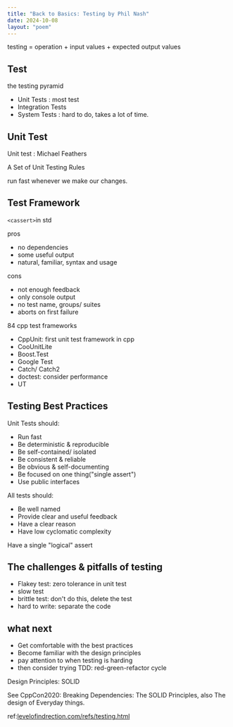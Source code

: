 ```yaml
---
title: "Back to Basics: Testing by Phil Nash"
date: 2024-10-08
layout: "poem"
---
```


testing = operation + input values + expected output values

## Test

the testing pyramid

- Unit Tests : most test
- Integration Tests
- System Tests : hard to do, takes a lot of time.

## Unit Test

Unit test : Michael Feathers

A Set of Unit Testing Rules

run fast whenever we make our changes.

## Test Framework

`<cassert>`in std

pros

- no dependencies
- some useful output
- natural, familiar, syntax and usage

cons

- not enough feedback
- only console output
- no test name, groups/ suites
- aborts on first failure

84 cpp test frameworks

- CppUnit: first unit test framework in cpp
- CooUnitLite
- Boost.Test
- Google Test
- Catch/ Catch2
- doctest: consider performance
- UT

## Testing Best Practices

Unit Tests should:

- Run fast
- Be deterministic & reproducible
- Be self-contained/ isolated
- Be consistent & reliable
- Be obvious & self-documenting
- Be focused on one thing("single assert")
- Use public interfaces

All tests should:

- Be well named
- Provide clear and useful feedback
- Have a clear reason
- Have low cyclomatic complexity

Have a single "logical" assert

## The challenges & pitfalls of testing

- Flakey test: zero tolerance in unit test
- slow test
- brittle test: don't do this, delete the test
- hard to write: separate the code

## what next

- Get comfortable with the best practices
- Become familiar with the design principles
- pay attention to when testing is harding
- then consider trying TDD: red-green-refactor cycle

Design Principles: SOLID

See CppCon2020: Breaking Dependencies: The SOLID Principles, also The design of Everyday things.

ref:[levelofindrection.com/refs/testing.html](https://levelofindirection.com/refs/testing.html)
